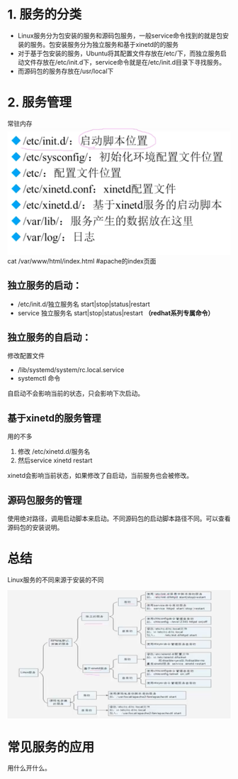 # 1. 服务的分类

- Linux服务分为包安装的服务和源码包服务，一般service命令找到的就是包安装的服务。包安装服务分为独立服务和基于xinetd的的服务
- 对于基于包安装的服务，Ubuntu将其配置文件存放在/etc/下，而独立服务启动文件存放在/etc/init.d下，service命令就是在/etc/init.d目录下寻找服务。
- 而源码包的服务存放在/usr/local下

# 2. 服务管理

常驻内存
![](https://github.com/Missyesterday/Picture/blob/main/85c326fd-cfc4-4865-8bca-5ad1c3b597fc.png?raw=true)
cat /var/www/html/index.html #apache的index页面

## 独立服务的启动：

- /etc/init.d/独立服务名  start|stop|status|restart
- service 独立服务名 start|stop|status|restart **（redhat系列专属命令）**

## 独立服务的自启动：

修改配置文件
- /lib/systemd/system/rc.local.service
- systemctl 命令
  
自启动不会影响当前的状态，只会影响下次启动。

## 基于xinetd的服务管理

用的不多
1. 修改 /etc/xinetd.d/服务名
2. 然后service xinetd restart


xinetd会影响当前状态，如果修改了自启动，当前服务也会被修改。

## 源码包服务的管理

使用绝对路径，调用启动脚本来启动。不同源码包的启动脚本路径不同。可以查看源码包的安装说明。

# 总结
Linux服务的不同来源于安装的不同


![](https://github.com/Missyesterday/Picture/blob/main/570d55e8-69ac-461f-a4ee-7be90936f6f7.png?raw=true)

# 常见服务的应用

用什么开什么。
